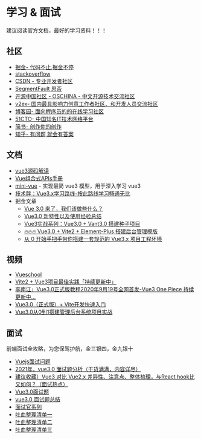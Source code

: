 # 学习 & 面试
建议阅读官方文档，最好的学习资料！！！

## 社区
- [掘金- 代码不止,掘金不停](https://juejin.cn/)
- [stackoverflow](https://stackoverflow.com/)
- [CSDN - 专业开发者社区](https://www.csdn.net/?spm=1011.2124.3001.4476)
- [SegmentFault 思否](https://segmentfault.com/)
- [开源中国社区 - OSCHINA - 中文开源技术交流社区](https://www.oschina.net/)
- [v2ex- 国内最具影响力创意工作者社区、和开发人员交流社区](https://www.v2ex.com/)
- [博客园- 面向程序员的的在线学习社区](https://www.cnblogs.com/)
- [51CTO- 中国知名IT技术网络平台](http://www.51cto.com/)
- [简书- 创作你的创作](https://www.jianshu.com/)
- [知乎- 有问题,就会有答案](https://www.zhihu.com/)

## 文档
- [vue3源码解读](https://www.vue3js.cn/start/)
- [Vue组合式APIs手册](https://vue3js.cn/vue-composition-api/)
- [mini-vue](https://github.com/cuixiaorui/mini-vue) - 实现最简 vue3 模型，用于深入学习 vue3
- [技术胖：Vue3.x学习路线-按此路线学习畅通无比](https://www.jspang.com/detailed?id=67)
- 掘金文章
    - [Vue 3.0 来了，我们该做些什么？](https://juejin.cn/post/6874604408030789640)
    - [Vue3.0 新特性以及使用经验总结](https://juejin.cn/post/6940454764421316644)
    - [Vue3实战系列：Vue3.0 + Vant3.0 搭建种子项目](https://juejin.cn/post/6887590229692121096)
    - [🔥🔥🔥 Vue3.0 + Vite2 + Element-Plus 搭建后台管理模版](https://juejin.cn/post/7010666535173750797)
    - [从 0 开始手把手带你搭建一套规范的 Vue3.x 项目工程环境](https://juejin.cn/post/6951649464637636622)
## 视频
- [Vueschool](https://vueschool.io/)
- [Vite2 + Vue3项目最佳实践「持续更新中」](https://www.bilibili.com/video/BV1vX4y1K7bQ?p=2)
- [李南江」Vue3.0正式版教程2020年9月19号全网首发-Vue3 One Piece 持续更新中...](https://www.bilibili.com/video/BV14k4y117LL?from=search&seid=17306204784970645166&spm_id_from=333.337.0.0)
- [Vue3.0（正式版）+ Vite开发快速入门](https://www.bilibili.com/video/BV1SZ4y157m8?p=2)
- [Vue3.0从0到1搭建管理后台系统项目实战](https://www.bilibili.com/video/BV183411B7nJ?p=59)


## 面试
前端面试全攻略，为您保驾护航，金三银四，金九银十
- [Vuejs面试问题](https://github.com/sudheerj/vuejs-interview-questions)
- [2021年，vue3.0 面试题分析（干货满满，内容详尽）](https://blog.csdn.net/qq_35942348/article/details/110677399)
- [建议收藏）Vue3 对比 Vue2.x 差异性、注意点、整体梳理，与React hook比又如何？（面试热点）](https://juejin.cn/post/6892295955844956167)
- [Vue3.0面试题](https://segmentfault.com/a/1190000038848131)
- [vue3.0 面试题总结](https://blog.csdn.net/weixin_40599109/article/details/110938941)
- [面试官系列](https://vue3js.cn/interview/)
- [吐血整理清单一](https://github.com/vue3/vue3-News/issues/9)
- [吐血整理清单二](https://github.com/vue3/vue3-News/issues/10)
- [吐血整理清单三](https://github.com/vue3/vue3-News/issues/11)

